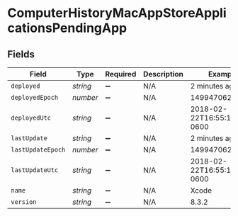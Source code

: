 # ComputerHistoryMacAppStoreApplicationsPendingApp


## Fields

| Field                        | Type                         | Required                     | Description                  | Example                      |
| ---------------------------- | ---------------------------- | ---------------------------- | ---------------------------- | ---------------------------- |
| `deployed`                   | *string*                     | :heavy_minus_sign:           | N/A                          | 2 minutes ago                |
| `deployedEpoch`              | *number*                     | :heavy_minus_sign:           | N/A                          | 1499470624555                |
| `deployedUtc`                | *string*                     | :heavy_minus_sign:           | N/A                          | 2018-02-22T16:55:14.000-0600 |
| `lastUpdate`                 | *string*                     | :heavy_minus_sign:           | N/A                          | 2 minutes ago                |
| `lastUpdateEpoch`            | *number*                     | :heavy_minus_sign:           | N/A                          | 1499470624555                |
| `lastUpdateUtc`              | *string*                     | :heavy_minus_sign:           | N/A                          | 2018-02-22T16:55:14.000-0600 |
| `name`                       | *string*                     | :heavy_minus_sign:           | N/A                          | Xcode                        |
| `version`                    | *string*                     | :heavy_minus_sign:           | N/A                          | 8.3.2                        |